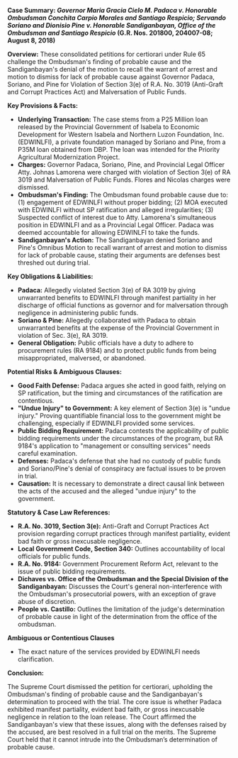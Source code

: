 **Case Summary: *Governor Maria Gracia Cielo M. Padaca v. Honorable Ombudsman Conchita Carpio Morales and Santiago Respicio; Servando Soriano and Dionisio Pine v. Honorable Sandiganbayan, Office of the Ombudsman and Santiago Respicio* (G.R. Nos. 201800, 204007-08; August 8, 2018)**

**Overview:** These consolidated petitions for certiorari under Rule 65 challenge the Ombudsman's finding of probable cause and the Sandiganbayan's denial of the motion to recall the warrant of arrest and motion to dismiss for lack of probable cause against Governor Padaca, Soriano, and Pine for Violation of Section 3(e) of R.A. No. 3019 (Anti-Graft and Corrupt Practices Act) and Malversation of Public Funds.

**Key Provisions & Facts:**

*   **Underlying Transaction:** The case stems from a P25 Million loan released by the Provincial Government of Isabela to Economic Development for Western Isabela and Northern Luzon Foundation, Inc. (EDWINLFI), a private foundation managed by Soriano and Pine, from a P35M loan obtained from DBP. The loan was intended for the Priority Agricultural Modernization Project.
*   **Charges:** Governor Padaca, Soriano, Pine, and Provincial Legal Officer Atty. Johnas Lamorena were charged with violation of Section 3(e) of RA 3019 and Malversation of Public Funds. Flores and Nicolas charges were dismissed.
*   **Ombudsman's Finding:** The Ombudsman found probable cause due to: (1) engagement of EDWINLFI without proper bidding; (2) MOA executed with EDWINLFI without SP ratification and alleged irregularities; (3) Suspected conflict of interest due to Atty. Lamorena's simultaneous position in EDWINLFI and as a Provincial Legal Officer. Padaca was deemed accountable for allowing EDWINLFI to take the funds.
*   **Sandiganbayan's Action:** The Sandiganbayan denied Soriano and Pine's Omnibus Motion to recall warrant of arrest and motion to dismiss for lack of probable cause, stating their arguments are defenses best threshed out during trial.

**Key Obligations & Liabilities:**

*   **Padaca:** Allegedly violated Section 3(e) of RA 3019 by giving unwarranted benefits to EDWINLFI through manifest partiality in her discharge of official functions as governor and for malversation through negligence in administering public funds.
*   **Soriano & Pine:** Allegedly collaborated with Padaca to obtain unwarranted benefits at the expense of the Provincial Government in violation of Sec. 3(e), RA 3019.
*   **General Obligation:** Public officials have a duty to adhere to procurement rules (RA 9184) and to protect public funds from being misappropriated, malversed, or abandoned.

**Potential Risks & Ambiguous Clauses:**

*   **Good Faith Defense:** Padaca argues she acted in good faith, relying on SP ratification, but the timing and circumstances of the ratification are contentious.
*   **"Undue Injury" to Government:** A key element of Section 3(e) is "undue injury." Proving quantifiable financial loss to the government might be challenging, especially if EDWINLFI provided some services.
*   **Public Bidding Requirement:** Padaca contests the applicability of public bidding requirements under the circumstances of the program, but RA 9184's application to "management or consulting services" needs careful examination.
*   **Defenses:** Padaca's defense that she had no custody of public funds and Soriano/Pine's denial of conspiracy are factual issues to be proven in trial.
*   **Causation:** It is necessary to demonstrate a direct causal link between the acts of the accused and the alleged "undue injury" to the government.

**Statutory & Case Law References:**

*   **R.A. No. 3019, Section 3(e):** Anti-Graft and Corrupt Practices Act provision regarding corrupt practices through manifest partiality, evident bad faith or gross inexcusable negligence.
*   **Local Government Code, Section 340:** Outlines accountability of local officials for public funds.
*   **R.A. No. 9184:** Government Procurement Reform Act, relevant to the issue of public bidding requirements.
*   **Dichaves vs. Office of the Ombudsman and the Special Division of the Sandiganbayan:** Discusses the Court's general non-interference with the Ombudsman's prosecutorial powers, with an exception of grave abuse of discretion.
*   **People vs. Castillo:** Outlines the limitation of the judge's determination of probable cause in light of the determination from the office of the ombudsman.

**Ambiguous or Contentious Clauses**

*   The exact nature of the services provided by EDWINLFI needs clarification.

**Conclusion:**

The Supreme Court dismissed the petition for certiorari, upholding the Ombudsman's finding of probable cause and the Sandiganbayan's determination to proceed with the trial. The core issue is whether Padaca exhibited manifest partiality, evident bad faith, or gross inexcusable negligence in relation to the loan release. The Court affirmed the Sandiganbayan's view that these issues, along with the defenses raised by the accused, are best resolved in a full trial on the merits. The Supreme Court held that it cannot intrude into the Ombudsman’s determination of probable cause.
